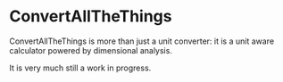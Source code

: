 # ConvertAllTheThings
ConvertAllTheThings is more than just a unit converter: it is a unit aware calculator powered by dimensional analysis. 

It is very much still a work in progress.